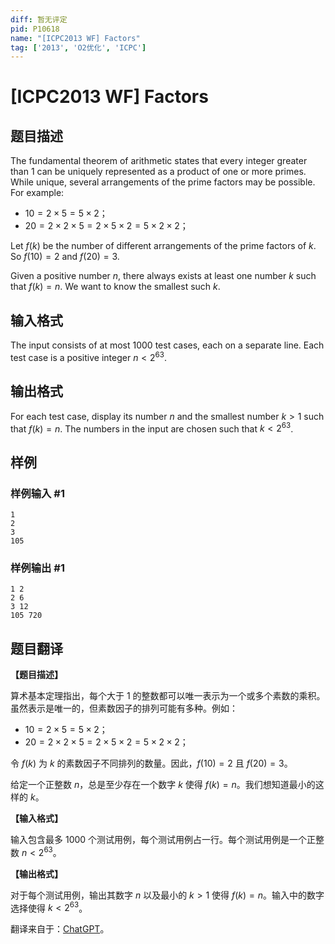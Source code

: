 ```yaml
---
diff: 暂无评定
pid: P10618
name: "[ICPC2013 WF] Factors"
tag: ['2013', 'O2优化', 'ICPC']
---
```

# [ICPC2013 WF] Factors
## 题目描述

The fundamental theorem of arithmetic states that every integer greater than $1$ can be uniquely represented as a product of one or more primes. While unique, several arrangements of the prime factors may be possible. For example:

- $10=2\times 5=5\times 2$；
- $20=2\times 2\times 5=2\times 5\times 2=5\times 2\times 2$；

Let $f(k)$ be the number of different arrangements of the prime factors of $k$. So $f(10) = 2$ and $f(20) = 3$.

Given a positive number $n$, there always exists at least one number $k$ such that $f(k) = n$. We want to know the smallest such $k$.
## 输入格式

The input consists of at most $1 000$ test cases, each on a separate line. Each test case is a positive integer $n < 2^{63}$.
## 输出格式

For each test case, display its number $n$ and the smallest number $k > 1$ such that $f(k) = n$. The numbers in the input are chosen such that $k < 2^{63}$.
## 样例

### 样例输入 #1
```
1
2
3
105
```
### 样例输出 #1
```
1 2
2 6
3 12
105 720
```
## 题目翻译

**【题目描述】**

算术基本定理指出，每个大于 $1$ 的整数都可以唯一表示为一个或多个素数的乘积。虽然表示是唯一的，但素数因子的排列可能有多种。例如：

- $10=2\times 5=5\times 2$；
- $20=2\times 2\times 5=2\times 5\times 2=5\times 2\times 2$；

令 $f(k)$ 为 $k$ 的素数因子不同排列的数量。因此，$f(10) = 2$ 且 $f(20) = 3$。

给定一个正整数 $n$，总是至少存在一个数字 $k$ 使得 $f(k) = n$。我们想知道最小的这样的 $k$。

**【输入格式】**

输入包含最多 $1 000$ 个测试用例，每个测试用例占一行。每个测试用例是一个正整数 $n < 2^{63}$。

**【输出格式】**

对于每个测试用例，输出其数字 $n$ 以及最小的 $k > 1$ 使得 $f(k) = n$。输入中的数字选择使得 $k < 2^{63}$。

翻译来自于：[ChatGPT](https://chatgpt.com/)。

